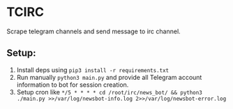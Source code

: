 # TCIRC

Scrape telegram channels and send message to irc channel.


## Setup:
1) Install deps using `pip3 install -r requirements.txt`
2) Run manually `python3 main.py` and provide all Telegram account information to bot for session creation.
3) Setup cron like `*/5 * * * * cd /root/irc/news_bot/ && python3 ./main.py >>/var/log/newsbot-info.log 2>>/var/log/newsbot-error.log`